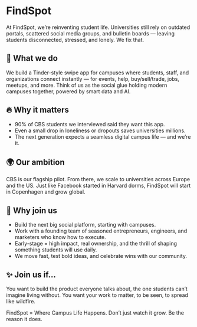 # FindSpot

At FindSpot, we’re reinventing student life. Universities still rely on outdated portals, scattered social media groups, and bulletin boards — leaving students disconnected, stressed, and lonely. We fix that.

## 🚀 What we do
We build a Tinder-style swipe app for campuses where students, staff, and organizations connect instantly — for events, help, buy/sell/trade, jobs, meetups, and more. Think of us as the social glue holding modern campuses together, powered by smart data and AI.

## 🔥 Why it matters
- 90% of CBS students we interviewed said they want this app.
- Even a small drop in loneliness or dropouts saves universities millions.
- The next generation expects a seamless digital campus life — and we’re it.

## 🌍 Our ambition
CBS is our flagship pilot. From there, we scale to universities across Europe and the US. Just like Facebook started in Harvard dorms, FindSpot will start in Copenhagen and grow global.

## 👊 Why join us
- Build the next big social platform, starting with campuses.
- Work with a founding team of seasoned entrepreneurs, engineers, and marketers who know how to execute.
- Early-stage = high impact, real ownership, and the thrill of shaping something students will use daily.
- We move fast, test bold ideas, and celebrate wins with our community.

## ✨ Join us if…
You want to build the product everyone talks about, the one students can’t imagine living without. You want your work to matter, to be seen, to spread like wildfire.

FindSpot = Where Campus Life Happens. Don’t just watch it grow. Be the reason it does.
